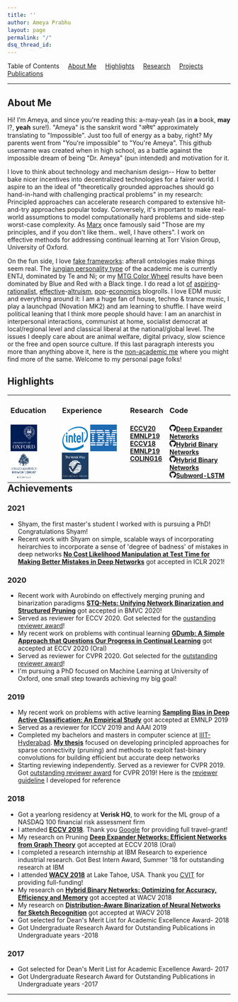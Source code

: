 ```yaml
---
title: ''
author: Ameya Prabhu
layout: page
permalink: "/"
dsq_thread_id:
---
```

Table of Contents     [About Me](#biography)     [Highlights](#highlights)     [Research](#research)    
 [Projects](#projects)     [Publications](#publications)

---

## <a name="biography" id="biography"></a>About Me

Hi! I’m Ameya, and since you're reading this: a-may-yeah (as in __a__ book, __may__ I?, __yeah__ sure!). "Ameya" is the sanskrit word "अमेय" approximately translating to "Impossible". Just too full of energy as a baby, right? My parents went from "You're impossible" to "You're Ameya". This github username was created when in high school, as a battle against the impossible dream of being "Dr. Ameya" (pun intended) and motivation for it.

I love to think about technology and mechanism design-- How to better bake nicer incentives into decentralized technologies for a fairer world. I aspire to an the ideal of "theoretically grounded approaches should go hand-in-hand with challenging practical problems" in my research: Principled approaches can accelerate research compared to extensive hit-and-try approaches popular today. Conversely, it's important to make real-world assumptions to model computationally hard problems and side-step worst-case complexity. As [Marx](https://en.wikipedia.org/wiki/Groucho_Marx) once famously said "Those are my principles, and if you don't like them.. well, I have others".  I work on effective methods for addressing continual learning at Torr Vision Group, University of Oxford.

On the fun side, I love [fake frameworks](https://www.lesswrong.com/posts/wDP4ZWYLNj7MGXWiW/in-praise-of-fake-frameworks): afterall ontologies make things seem real. The [jungian personality type](https://slatestarcodex.com/2014/05/27/on-types-of-typologies/) of the academic me is currently ENTJ, dominated by Te and Ni; or my [MTG Color Wheel](https://medium.com/s/story/the-mtg-color-wheel-c9700a7cf36d) results have been dominated by Blue and Red with a Black tinge. I do read a lot [of](https://www.lesswrong.com/) [aspiring](https://slatestarcodex.com/)-[rationalist](http://gwern.net/), [effective](https://forum.effectivealtruism.org/)-[altruism](https://80000hours.org/), [pop](https://marginalrevolution.com/)-[economics](https://www.econtalk.org/) blogrolls. I love EDM music and everything around it: I am a huge fan of house, techno & trance music, I play a launchpad (Novation MK2) and am learning to shuffle. I have weird political leaning that I think more people should have: I am an anarchist in interpersonal interactions, communist at home, socialist democrat at local/regional level and classical liberal at the national/global level. The issues I deeply care about are animal welfare, digital privacy, slow science or the free and open source culture. If this last paragraph interests you more than anything above it, here is the [non-academic me](https://bayesiankitten.github.io/about/) where you might find more of the same. Welcome to my personal page folks!

## <a name="highlights" id="highlights"></a>Highlights

<table style="border-collapse: collapse; border: none; margin: 0px auto;" width="100%" align='left'> <tr style="border: none;"> <td style="border: none; "><h3>Education</h3></td><td style="border: none; "><h3>Experience</h3></td><td style="border: none; "><h3>Research</h3></td> <td style="border: none; "><h3>Code</h3></td> </tr> <tr> <td style="border: none; "> <img src="https://raw.githubusercontent.com/drimpossible/drimpossible.github.io/master/images/Oxford.png" height="60px" width="60px" /> <img src="https://raw.githubusercontent.com/drimpossible/drimpossible.github.io/master/images/IIITH.png" height="60px" width="60px" /> </td> <td style="border: none; "> <img src="https://raw.githubusercontent.com/drimpossible/drimpossible.github.io/master/images/intel.png" height="60px" width="60px" /> <img src="https://raw.githubusercontent.com/drimpossible/drimpossible.github.io/master/images/IBM.png" height="60px" width="60px" /> <img src="https://raw.githubusercontent.com/drimpossible/drimpossible.github.io/master/images/Verisk.jpg" height="60px" width="60px" /></td> <td style="vertical-align: top;"><strong> <a href="https://www.robots.ox.ac.uk/~tvg/publications/2020/gdumb.pdf"> ECCV20</a><br/> <a href="https://www.aclweb.org/anthology/D19-1417.pdf">EMNLP19</a><br/> <a href="http://openaccess.thecvf.com/content_ECCV_2018/papers/Ameya_Prabhu_Deep_Expander_Networks_ECCV_2018_paper.pdf">ECCV18</a><br/> <a href="https://www.aclweb.org/anthology/D19-1417.pdf">EMNLP19</a><br/> <a href="https://www.aclweb.org/anthology/C16-1234/">COLING16</a><br/><br/> </strong></td> <td style="vertical-align: top;"><strong>
<a href="https://github.com/drimpossible/GDumb"><img src="https://raw.githubusercontent.com/drimpossible/drimpossible.github.io/master/images/github.png" height="15px" width="15px">Deep Expander Networks</a><br/>
<a href="https://github.com/drimpossible/Sampling-Bias-Active-Learning"><img src="https://raw.githubusercontent.com/drimpossible/drimpossible.github.io/master/images/github.png" height="15px" width="15px">Hybrid Binary Networks</a><br/>
<a href="https://github.com/drimpossible/Deep-Expander-Networks"><img src="https://raw.githubusercontent.com/drimpossible/drimpossible.github.io/master/images/github.png" height="15px" width="15px">Hybrid Binary Networks</a><br/>
<a href="https://github.com/drimpossible/Sub-word-LSTM"><img src="https://raw.githubusercontent.com/drimpossible/drimpossible.github.io/master/images/github.png" height="15px" width="15px">Subword-LSTM</a><br/>
</strong></td>
</tr>
</table>

## <a name="achievements" id="achievements"></a>Achievements

### 2021

* Shyam, the first master's student I worked with is pursuing a PhD! Congratulations Shyam!
* Recent work with Shyam on simple, scalable ways of incorporating heirarchies to incorporate a sense of 'degree of badness' of mistakes in deep networks [**No Cost Likelihood Manipulation at Test Time for Making Better Mistakes in Deep Networks**](https://openreview.net/forum?id=193sEnKY1ij) got accepted in ICLR 2021!

### 2020

* Recent work with Aurobindo on effectively merging pruning and binarization paradigms [**STQ-Nets: Unifying Network Binarization and Structured Pruning**](https://www.bmvc2020-conference.com/assets/papers/0113.pdf) got accepted in BMVC 2020!
* Served as reviewer for ECCV 2020. Got selected for the [oustanding reviewer award](https://eccv2020.eu/outstanding-reviewers/)!
* My recent work on problems with continual learning [**GDumb: A Simple Approach that Questions Our Progress in Continual Learning**](https://www.robots.ox.ac.uk/~tvg/publications/2020/gdumb.pdf) got accepted at ECCV 2020 (Oral)
* Served as reviewer for CVPR 2020. Got selected for the [outstanding reviewer award](http://cvpr2020.thecvf.com/reviewer-acknowledgements)!
* I'm pursuing a PhD focused on Machine Learning at University of Oxford, one small step towards achieving my big goal!

### 2019

* My recent work on problems with active learning [**Sampling Bias in Deep Active Classification: An Empirical Study**](https://github.com/drimpossible/drimpossible.github.io/blob/master/documents/Active-Sampling-Bias.pdf) got accepted at EMNLP 2019
* Served as a reviewer for ICCV 2019 and AAAI 2019
* Completed my bachelors and masters in computer science at [IIIT-Hyderabad](http://www.iiit.ac.in). [**My thesis**](https://github.com/drimpossible/drimpossible.github.io/blob/master/documents/Thesis.pdf) focused on developing principled approaches for sparse connectivity (pruning) and methods to exploit fast-binary convolutions for building efficient but accurate deep networks
* Starting reviewing independently. Served as a reviewer for CVPR 2019. Got [outstanding reviewer award](https://cvpr2019.thecvf.com/files/CVPR_2019_Program_Guide.pdf) for CVPR 2019! Here is the [reviewer guideline](/blog/life/reviewing_for_dummies/) I developed for reference


### 2018

* Got a yearlong residency at **Verisk HQ**, to work for the ML group of a NASDAQ 100 financial risk assessment firm
* I attended [**ECCV 2018**](https://eccv2018.org/). Thank you [Google](https://ai.google/research/) for providing full travel-grant!
* My research on Pruning [**Deep Expander Networks: Efficient Networks from Graph Theory**](http://openaccess.thecvf.com/content_ECCV_2018/papers/Ameya_Prabhu_Deep_Expander_Networks_ECCV_2018_paper.pdf) got accepted at ECCV 2018 (Oral)
* I completed a research internship at IBM Research to experience industrial research. Got Best Intern Award, Summer '18 for outstanding research at IBM
* I attended [**WACV 2018**](http://wacv18.wacv.net/) at Lake Tahoe, USA. Thank you [CVIT](http://cvit.iiit.ac.in/) for providing full-funding!
* My research on [**Hybrid Binary Networks: Optimizing for Accuracy, Efficiency and Memory**](https://arxiv.org/abs/1804.03867) got accepted at WACV 2018
* My research on [**Distribution-Aware Binarization of Neural Networks for Sketch Recognition**](https://arxiv.org/abs/1804.02941) got accepted at WACV 2018
* Got selected for Dean's Merit List for Academic Excellence Award- 2018
* Got Undergraduate Research Award for Outstanding Publications in Undergraduate years -2018

### 2017

* Got selected for Dean's Merit List for Academic Excellence Award- 2017
* Got Undergraduate Research Award for Outstanding Publications in Undergraduate years -2017

---
